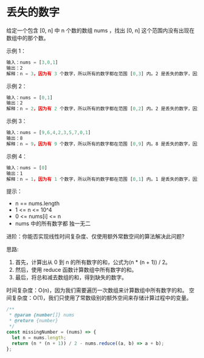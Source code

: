 # 丢失的数字

给定一个包含 [0, n] 中 n 个数的数组 nums ，找出 [0, n] 这个范围内没有出现在数组中的那个数。

示例 1：

```javascript
输入：nums = [3,0,1]
输出：2
解释：n = 3，因为有 3 个数字，所以所有的数字都在范围 [0,3] 内。2 是丢失的数字，因为它没有出现在 nums 中。
```

示例 2：

```javascript
输入：nums = [0,1]
输出：2
解释：n = 2，因为有 2 个数字，所以所有的数字都在范围 [0,2] 内。2 是丢失的数字，因为它没有出现在 nums 中。
```

示例 3：

```javascript
输入：nums = [9,6,4,2,3,5,7,0,1]
输出：8
解释：n = 9，因为有 9 个数字，所以所有的数字都在范围 [0,9] 内。8 是丢失的数字，因为它没有出现在 nums 中。
```

示例 4：

```javascript
输入：nums = [0]
输出：1
解释：n = 1，因为有 1 个数字，所以所有的数字都在范围 [0,1] 内。1 是丢失的数字，因为它没有出现在 nums 中。
```

提示：

- n == nums.length
- 1 <= n <= 10^4
- 0 <= nums[i] <= n
- nums 中的所有数字都 独一无二

进阶：你能否实现线性时间复杂度、仅使用额外常数空间的算法解决此问题?

思路:

1. 首先，计算出从 0 到 n 的所有数字的和，公式为(n \* (n + 1)) / 2。
2. 然后，使用 reduce 函数计算数组中所有数字的和。
3. 最后，将总和减去数组的和，得到缺失的数字。

时间复杂度：O(n)，因为我们需要遍历一次数组来计算数组中所有数字的和。
空间复杂度：O(1)，我们只使用了常数级别的额外空间来存储计算过程中的变量。

```javascript
/**
 * @param {number[]} nums
 * @return {number}
 */
const missingNumber = (nums) => {
  let n = nums.length;
  return (n * (n + 1)) / 2 - nums.reduce((a, b) => a + b);
};
```

